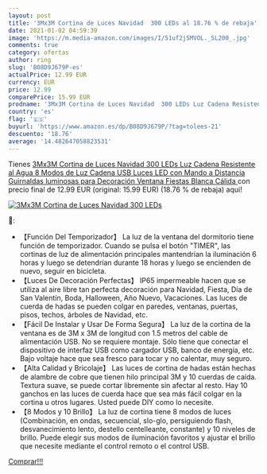 ```yaml
---
layout: post
title: '3Mx3M Cortina de Luces Navidad  300 LEDs al 18.76 % de rebaja'
date: 2021-01-02 04:59:39
image: 'https://m.media-amazon.com/images/I/51uf2jSMVOL._SL200_.jpg'
comments: true
category: ofertas
author: ring
slug: 'B08D9J679P-es'
actualPrice: 12.99 EUR
currency: EUR
price: 12.99
comparePrice: 15.99 EUR
prodname: '3Mx3M Cortina de Luces Navidad  300 LEDs Luz Cadena Resistente al Agua  8 Modos de Luz Cadena USB Luces LED con Mando a Distancia  Guirnaldas luminosas para Decoración Ventana Fiestas  Blanca Cálida '
country: 'es'
flag: '🇪🇸'
buyurl: 'https://www.amazon.es/dp/B08D9J679P/?tag=tolees-21'
descuento: '18.76'
average: '14.482647058823531'
---
```


Tienes [3Mx3M Cortina de Luces Navidad  300 LEDs Luz Cadena Resistente al Agua  8 Modos de Luz Cadena USB Luces LED con Mando a Distancia  Guirnaldas luminosas para Decoración Ventana Fiestas  Blanca Cálida ](https://www.amazon.es/dp/B08D9J679P/?tag=tolees-21) con precio final de  12.99 EUR (original: 15.99 EUR) (18.76 %  de rebaja) aqui!

[![3Mx3M Cortina de Luces Navidad  300 LEDs](https://m.media-amazon.com/images/I/51uf2jSMVOL._SL200_.jpg)](https://www.amazon.es/dp/B08D9J679P/?tag=tolees-21)

🔎:

- 【Función Del Temporizador】 La luz de la ventana del dormitorio tiene función de temporizador. Cuando se pulsa el botón "TIMER", las cortinas de luz de alimentación principales mantendrían la iluminación 6 horas y luego se detendrían durante 18 horas y luego se encienden de nuevo, seguir en bicicleta.
- 【Luces De Decoración Perfectas】 IP65 impermeable hacen que se utiliza al aire libre tan perfecta decoración para Navidad, Fiesta, Día de San Valentín, Boda, Halloween, Año Nuevo, Vacaciones. Las luces de cuerda de hadas se pueden colgar en paredes, ventanas, puertas, pisos, techos, árboles de Navidad, etc.
- 【Fácil De Instalar y Usar De Forma Segura】 La luz de la cortina de la ventana es de 3M x 3M de longitud con 1.5 metros del cable de alimentación USB. No se requiere montaje. Sólo tiene que conectar el dispositivo de interfaz USB como cargador USB, banco de energía, etc. Bajo voltaje hace que sea fresco para tocar y no calentar, muy seguro.
- 【Alta Calidad y Bricolaje】 Las luces de cortina de hadas están hechas de alambre de cobre que tienen hilo principal 3M y 10 cuerdas de caída. Textura suave, se puede cortar libremente sin afectar al resto. Hay 10 ganchos en las luces de cuerda hace que sea más fácil colgar en la cortina u otros lugares. Usted puede DIY como lo necesite.
- 【8 Modos y 10 Brillo】 La luz de cortina tiene 8 modos de luces (Combinación, en ondas, secuencial, slo-glo, persiguiendo flash, desvanecimiento lento, destello centelleante, constante) y 10 niveles de brillo. Puede elegir sus modos de iluminación favoritos y ajustar el brillo que necesite mediante el control remoto o el control USB.

[Comprar!!!](https://www.amazon.es/dp/B08D9J679P/?tag=tolees-21)
